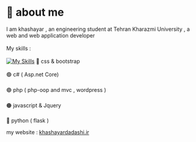  # :wave: about me

I am khashayar , an engineering student at  Tehran Kharazmi University , a web and web application developer <br> <br>
My skills : <br><br>
[![My Skills](https://skillicons.dev/icons?i=js,jquery,html,css,cs,dotnet,sql,php,mysql,wordpress,py,flask)](https://skillicons.dev)
🔵 css & bootstrap  <br><br>
🟢 c# ( Asp.net Core) <br><br>
🟣 php ( php-oop and mvc , wordpress ) <br><br>
🟠 javascript & Jquery <br><br>
🔵 python ( flask )

my website : <a href="https://khashayardadashi.ir">khashayardadashi.ir</a>
